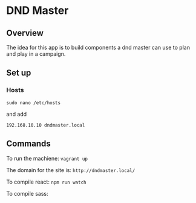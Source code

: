 # DND Master
## Overview
The idea for this app is to build components a dnd master can use to plan and play in a campaign.

## Set up

### Hosts
```
sudo nano /etc/hosts
```

and add

```
192.168.10.10 dndmaster.local
```

## Commands
To run the machiene: 
```vagrant up```

The domain for the site is:
```http://dndmaster.local/```

To compile react:
```npm run watch```

To compile sass:
